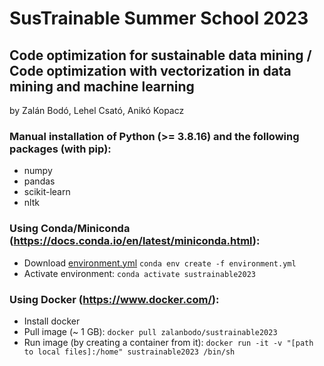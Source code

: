# SusTrainable Summer School 2023
## Code optimization for sustainable data mining / Code optimization with vectorization in data mining and machine learning

by Zalán Bodó, Lehel Csató, Anikó Kopacz

### Manual installation of Python (>= 3.8.16) and the following packages (with pip):
- numpy
- pandas
- scikit-learn
- nltk

### Using Conda/Miniconda (https://docs.conda.io/en/latest/miniconda.html):
- Download [environment.yml](https://github.com/miafranc/sustrainable2023/blob/main/environment.yml)
`conda env create -f environment.yml`
- Activate environment:
`conda activate sustrainable2023`

### Using Docker (https://www.docker.com/):
- Install docker
- Pull image (~ 1 GB):
`docker pull zalanbodo/sustrainable2023`
- Run image (by creating a container from it):
`docker run -it -v "[path to local files]:/home" sustrainable2023 /bin/sh`

